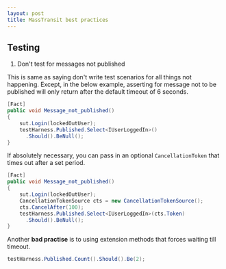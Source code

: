 ```yaml
---
layout: post
title: MassTransit best practices
---
```


Testing
-------
1. Don't test for messages not published

This is same as saying don't write test scenarios for all things not happening.
Except, in the below example, asserting for message not to be published will 
only return after the default timeout of 6 seconds.

```csharp
[Fact]
public void Message_not_published()
{
    sut.Login(lockedOutUser);
    testHarness.Published.Select<IUserLoggedIn>()
      .Should().BeNull();
}
```

If absolutely necessary, you can pass in an optional `CancellationToken` that 
times out after a set period.

```csharp
[Fact]
public void Message_not_published()
{
    sut.Login(lockedOutUser);
    CancellationTokenSource cts = new CancellationTokenSource();
    cts.CancelAfter(100);
    testHarness.Published.Select<IUserLoggedIn>(cts.Token)
      .Should().BeNull();
}
```

Another **bad practise** is to using extension methods that forces waiting till
timeout.

```csharp
testHarness.Published.Count().Should().Be(2);
```
